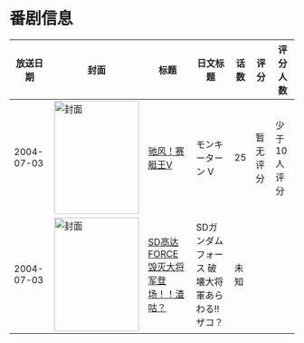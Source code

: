 # 番剧信息

|放送日期|封面|标题|日文标题|话数|评分|评分人数|
|---|---|---|---|---|---|---|
|2004-07-03|<img src="//lain.bgm.tv/pic/cover/c/4c/32/39300_vmDMD.jpg" alt="封面" style="width:150px;height:200px;object-fit:cover;">|[驰风！赛艇王V](https://bangumi.tv/subject/39300)|モンキーターン V|25|暂无评分|少于10人评分|
|2004-07-03|<img src="//lain.bgm.tv/pic/cover/c/12/95/533534_rKPU5.jpg" alt="封面" style="width:150px;height:200px;object-fit:cover;">|[SD高达FORCE 毁灭大将军登场！！渣咕？](https://bangumi.tv/subject/533534)|SDガンダムフォース 破壊大将軍あらわる!!ザコ？|未知|||
